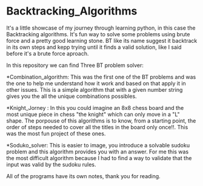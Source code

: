 # Backtracking_Algorithms
It's a little showcase of my journey through learning python, in this case the Backtracking algorithms.  It's fun way to solve some problems using brute force and a pretty good learning stone. BT like its name suggest it backtrack in its own steps and kepp trying until it finds a valid solution, like I said before it's a brute force aproach. 

In this repository we can find Three BT problem solver:

*Combination_algorithm: This was the first one of the BT problems and was the one to help me understand how it work and based on that apply it in other issues. This is a simple algorithm that with a given number string gives you the all the unique combinations possibles.

*Knight_Jorney : In this you could imagine an 8x8 chess board and the most unique piece in chess "the knight" which can only move in a "L" shape. The porpouse of this algorithms is to know, from a starting point, the order of steps needed to cover all the titles in the board only once!!. This was the most fun project of these ones.  

*Soduko_solver: This is easier to image, you introduce a solvable sudoku problem and this algorithm provides you with an answer. For me this was the most difficult algorithm because I had to find a way to validate that the input was valid by the sudoku rules. 

All of the programs have its own notes, thank you for reading.
